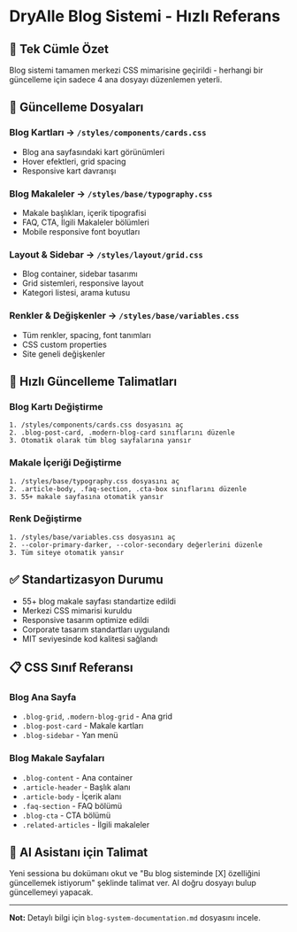 # DryAlle Blog Sistemi - Hızlı Referans

## 🎯 Tek Cümle Özet
Blog sistemi tamamen merkezi CSS mimarisine geçirildi - herhangi bir güncelleme için sadece 4 ana dosyayı düzenlemen yeterli.

## 📁 Güncelleme Dosyaları

### Blog Kartları → `/styles/components/cards.css`
- Blog ana sayfasındaki kart görünümleri
- Hover efektleri, grid spacing
- Responsive kart davranışı

### Blog Makaleler → `/styles/base/typography.css`  
- Makale başlıkları, içerik tipografisi
- FAQ, CTA, İlgili Makaleler bölümleri
- Mobile responsive font boyutları

### Layout & Sidebar → `/styles/layout/grid.css`
- Blog container, sidebar tasarımı
- Grid sistemleri, responsive layout
- Kategori listesi, arama kutusu

### Renkler & Değişkenler → `/styles/base/variables.css`
- Tüm renkler, spacing, font tanımları
- CSS custom properties
- Site geneli değişkenler

## 🚀 Hızlı Güncelleme Talimatları

### Blog Kartı Değiştirme
```
1. /styles/components/cards.css dosyasını aç
2. .blog-post-card, .modern-blog-card sınıflarını düzenle  
3. Otomatik olarak tüm blog sayfalarına yansır
```

### Makale İçeriği Değiştirme
```
1. /styles/base/typography.css dosyasını aç
2. .article-body, .faq-section, .cta-box sınıflarını düzenle
3. 55+ makale sayfasına otomatik yansır
```

### Renk Değiştirme
```
1. /styles/base/variables.css dosyasını aç
2. --color-primary-darker, --color-secondary değerlerini düzenle
3. Tüm siteye otomatik yansır
```

## ✅ Standartizasyon Durumu
- 55+ blog makale sayfası standartize edildi
- Merkezi CSS mimarisi kuruldu  
- Responsive tasarım optimize edildi
- Corporate tasarım standartları uygulandı
- MIT seviyesinde kod kalitesi sağlandı

## 📋 CSS Sınıf Referansı

### Blog Ana Sayfa
- `.blog-grid`, `.modern-blog-grid` - Ana grid
- `.blog-post-card` - Makale kartları
- `.blog-sidebar` - Yan menü

### Blog Makale Sayfaları  
- `.blog-content` - Ana container
- `.article-header` - Başlık alanı
- `.article-body` - İçerik alanı
- `.faq-section` - FAQ bölümü
- `.blog-cta` - CTA bölümü
- `.related-articles` - İlgili makaleler

## 🔄 AI Asistanı için Talimat
Yeni sessiona bu dokümanı okut ve "Bu blog sisteminde [X] özelliğini güncellemek istiyorum" şeklinde talimat ver. AI doğru dosyayı bulup güncellemeyi yapacak.

---
**Not:** Detaylı bilgi için `blog-system-documentation.md` dosyasını incele.